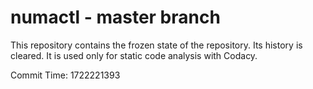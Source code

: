 # numactl - master branch

This repository contains the frozen state of the repository.
Its history is cleared. It is used only for static code
analysis with Codacy.

Commit Time: 1722221393